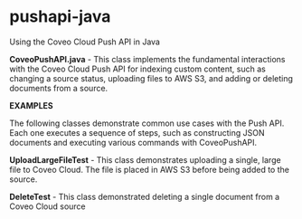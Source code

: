 # pushapi-java
Using the Coveo Cloud Push API in Java

**CoveoPushAPI.java** - This class implements the fundamental interactions with the Coveo Cloud Push API for indexing custom content, such as changing a source status, uploading files to AWS S3, and adding or deleting documents from a source.

**EXAMPLES**

The following classes demonstrate common use cases with the Push API.  Each one executes a sequence of steps, such as constructing JSON documents and executing various commands with CoveoPushAPI.

**UploadLargeFileTest** - This class demonstrates uploading a single, large file to Coveo Cloud.  The file is placed in AWS S3 before being added to the source.

**DeleteTest** - This class demonstrated deleting a single document from a Coveo Cloud source
